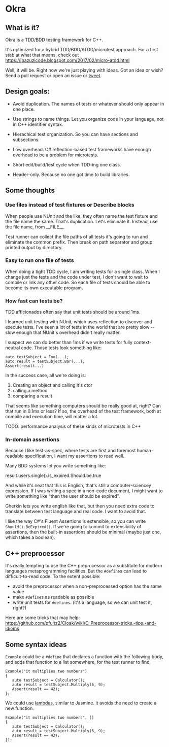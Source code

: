 # Okra

## What is it?

Okra is a TDD/BDD testing framework for C++. 

It's optimized for a hybrid TDD/BDD/ATDD/microtest approach. For a first stab at what that means, check out https://jbazuzicode.blogspot.com/2017/02/micro-atdd.html

Well, it will be. Right now we're just playing with ideas. Got an idea or wish? Send a pull request or open an issue or [tweet](https://twitter.com/jaybazuzi).

## Design goals:

- Avoid duplication. The names of tests or whatever should only appear in one place.

- Use strings to name things. Let you organize code in your language, not in C++ identifier syntax.

- Hierachical test organization. So you can have sections and subsections.

- Low overhead. C# reflection-based test frameworks have enough overhead to be a problem for microtests.

- Short edit/build/test cycle when TDD-ing one class.

- Header-only. Because no one got time to build libraries.

## Some thoughts

### Use files instead of  test fixtures or Describe blocks

When people use NUnit and the like, they often name the test fixture and the file name the same. That's duplication. Let's eliminate it. Instead, use the file name, from \_\_FILE\_\_.

Test runner can collect the file paths of all tests it's going to run and eliminate the common prefix. Then break on path separator and group printed output by directory.

### Easy to run one file of tests

When doing a tight TDD cycle, I am writing tests for a single class. When I change just the tests and the code under test, I don't want to wait to compile or link any other code. So each file of tests should be able to become its own executable program.

### How fast can tests be?

TDD afficionados often say that unit tests should be around 1ms. 

I learned unit testing with NUnit, which uses reflection to discover and execute tests. I've seen a lot of tests in the world that are pretty slow -- slow enough that NUnit's overhead didn't really matter. 

I suspect we can do better than 1ms if we write tests for fully context-neutral code. Those tests look something like:

```
auto testSubject = Foo(...);
auto result = testSubject.Bar(...);
Assert(result...)
```

In the success case, all we're doing is:

1. Creating an object and calling it's ctor
2. calling a method
3. comparing a result

That seems like something computers should be really good at, right? Can that run in 0.1ms or less? If so, the overhead of the test framework, both at compile and execution time, will matter a lot.

TODO: performance analysis of these kinds of microtests in C++

### In-domain assertions

Because I like test-as-spec, where tests are first and foremost human-readable specification, I want my assertions to read well.

Many BDD systems let you write something like:

   result.users.single().is_expired.Should.be.true
   
And while it's neat that this is English, that's still a computer-sciencey expression. If I was writing a spec in a non-code document, I might want to write something like "then the user should be expired".

Gherkin lets you write english like that, but then you need extra code to translate between test language and real code. I want to avoid that.

I like the way C#'s Fluent Assertions is extensible, so you can write `Should().BeExpired()`. If we're going to commit to extensibility of assertions, then the built-in assertions should be minimal (maybe just one, which takes a boolean).

## C++ preprocessor

It's really tempting to use the C++ preprocessor as a substitute for modern languages metaprogramming facilities. But the `#define`s can lead to difficult-to-read code. To the extent possible:

- avoid the preprocessor when a non-preprocessed option has the same value
- make `#define`s as readable as possible
- write unit tests for `#defines`. (it's a language, so we can unit test it, right?)

Here are some tricks that may help: https://github.com/pfultz2/Cloak/wiki/C-Preprocessor-tricks,-tips,-and-idioms

## Some syntax ideas

`Example` could be a `#define` that declares a function with the following body, and adds that function to a list somewhere, for the test runner to find.
```
Example("it multiplies two numbers")
{
   auto testSubject = Calculator();
   auto result = testSubject.Multiply(6, 9);
   Assert(result == 42);
};
```

We could use [lambdas](http://en.cppreference.com/w/cpp/language/lambda), similar to Jasmine. It avoids the need to create a new function.
```
Example("it multiplies two numbers", []
{
   auto testSubject = Calculator();
   auto result = testSubject.Multiply(6, 9);
   Assert(result == 42);
});
```



